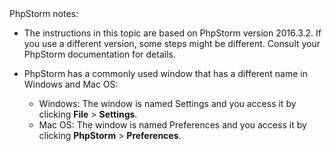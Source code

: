 <div markdown="1">

<div class="bs-callout bs-callout-info" markdown="1">
PhpStorm notes:

*	The instructions in this topic are based on PhpStorm version 2016.3.2. If you use a different version, some steps might be different. Consult your PhpStorm documentation for details.
*	PhpStorm has a commonly used window that has a different name in Windows and Mac OS:

	*	Windows: The window is named Settings and you access it by clicking **File** > **Settings**.
	*	Mac OS: The window is named Preferences and you access it by clicking **PhpStorm** > **Preferences**.
</div>
